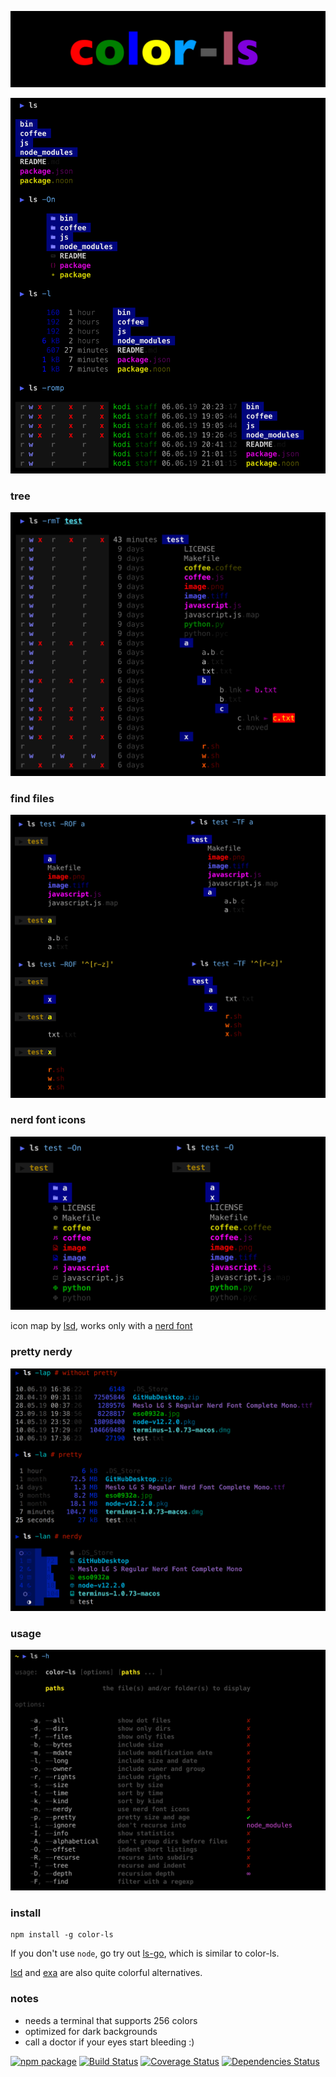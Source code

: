 
![icon](./bin/img/icon.png)

![example](./bin/img/example.png)

### tree

![tree](./bin/img/tree.png)

### find files

![find](./bin/img/find.png)

### nerd font icons

![nerdy](./bin/img/nerdy.png)

icon map by [lsd](https://github.com/Peltoche/lsd), works only with a [nerd font](https://github.com/ryanoasis/nerd-fonts)

### pretty nerdy

![pretty](./bin/img/pretty.png)

### usage

![usage](./bin/img/usage.png)

### install

```shell
npm install -g color-ls
```

If you don't use `node`, go try out [ls-go](https://github.com/acarl005/ls-go), which is similar to color-ls.

[lsd](https://github.com/Peltoche/lsd) and [exa](https://github.com/ogham/exa) are also quite colorful alternatives.

### notes

* needs a terminal that supports 256 colors
* optimized for dark backgrounds
* call a doctor if your eyes start bleeding :)

[![npm package][npm-image]][npm-url] 
[![Build Status][travis-image]][travis-url] 
[![Coverage Status][coveralls-image]][coveralls-url] 
[![Dependencies Status][david-image]][david-url]

[npm-image]:https://img.shields.io/npm/v/color-ls.svg
[npm-url]:http://npmjs.org/package/color-ls
[travis-image]:https://travis-ci.org/glicht/color-ls.svg?branch=master
[travis-url]:https://travis-ci.org/glicht/color-ls
[david-image]:https://david-dm.org/glicht/color-ls/status.svg
[david-url]:https://david-dm.org/glicht/color-ls
[coveralls-image]:https://coveralls.io/repos/github/glicht/color-ls/badge.svg?branch=master
[coveralls-url]:https://coveralls.io/github/glicht/color-ls?branch=master
